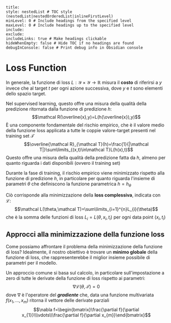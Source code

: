 ```table-of-contents
title: 
style: nestedList # TOC style (nestedList|nestedOrderedList|inlineFirstLevel)
minLevel: 0 # Include headings from the specified level
maxLevel: 0 # Include headings up to the specified level
include: 
exclude: 
includeLinks: true # Make headings clickable
hideWhenEmpty: false # Hide TOC if no headings are found
debugInConsole: false # Print debug info in Obsidian console
```
# Loss Function

In generale, la funzione di loss $L:\mathcal Y\times\mathcal Y\to\mathbb R$ misura il **costo** di riferirsi a $y$ invece che al target $t$ per ogni azione successiva, dove $y$ e $t$ sono elementi dello spazio target.

Nel supervised learning, questo offre una misura della qualità della predizione ritornata dalla funzione di predizione $h$:
$$\mathcal R(\overline{x},y)=L(h(\overline{x}),y)$$
È una componente fondamentale del rischio empirico, che è il valore medio della funzione loss applicata a tutte le coppie valore-target presenti nel training set $\mathcal T$
$$\overline{\mathcal R}_{\mathcal T}(h)=\frac{1}{|\mathcal T|}\sum\limits_{(x,t)\in\mathcal T}L(h(x),t)$$
Questo offre una misura della qualità della predizione fatta da $h$, almeno per quanto riguarda i dati disponibili (ovvero il training set)

Durante la fase di training, il rischio empirico viene minimizzato rispetto alla funzione di predizione $h$, in particolare per quanto riguarda l'insieme di parametri $\theta$ che definiscono la funzione parametrica $h = h_{\theta}$

Ciò corrisponde alla minimizzazione della **loss complessiva**, indicata con $\mathcal L$:
$$\mathcal L(\theta,\mathcal T)=\sum\limits_{i=1}^{n}L_{i}(\theta)$$
che è la somma delle funzioni di loss $L_{i}=L(\theta,x_{i},t_{i})$ per ogni data point $(x_{i},t_{i})$
## Approcci alla minimizzazione della funzione loss

Come possiamo affrontare il problema della minimizzazione della funzione di loss? 
Idealmente, il nostro obiettivo è trovare un **minimo globale** della funzione di loss, che rappresenterebbe il miglior insieme possibile di parametri per il modello.

Un approccio comune si basa sul calcolo, in particolare sull'impostazione a zero di tutte le derivate della funzione di loss rispetto ai parametri:
$$\nabla\mathcal L(\theta,\mathcal T)=0$$
dove $\nabla$ è l'operatore del ***gradiente*** che, data una funzione multivariata $f(x_{1},\dots,x_{m})$ ritorna il vettore delle derivate parziali $$\nabla f=\begin{bmatrix}\frac{\partial f}{\partial x_{1}}\\\vdots\\\frac{\partial f}{\partial x_{m}}\end{bmatrix}$$
